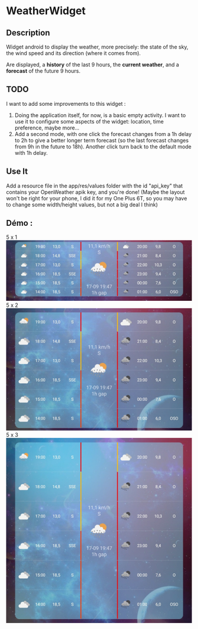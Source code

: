 # WeatherWidget

## Description

Widget android to display the weather, more precisely: the state of the sky, the wind speed and its direction (where it comes from). 

Are displayed, a **history** of the last 9 hours, the **current weather**, and a **forecast** of the future 9 hours.

## TODO

I want to add some improvements to this widget :

1) Doing the application itself, for now, is a basic empty activity. I want to use it to configure some aspects of the widget: location, time preference, maybe more...
2) Add a second mode, with one click the forecast changes from a 1h delay to 2h to give a better longer term forecast (so the last forecast changes from 9h in the future to 18h). Another click turn back to the default mode with 1h delay.

## Use It

Add a resource file in the app/res/values folder with the id "api_key" that contains your OpenWeather apik key, and you're done!
(Maybe the layout won't be right for your phone, I did it for my One Plus 6T, so you may have to change some width/height values, but not a big deal I think)

## Démo :

5 x 1
![](https://github.com/TonyChouteau/WeatherWindWidget/blob/main/images/v2/5x1.jpg)
5 x 2
![](https://github.com/TonyChouteau/WeatherWindWidget/blob/main/images/v2/5x2.jpg)
5 x 3
![](https://github.com/TonyChouteau/WeatherWindWidget/blob/main/images/v2/5x3.jpg)

